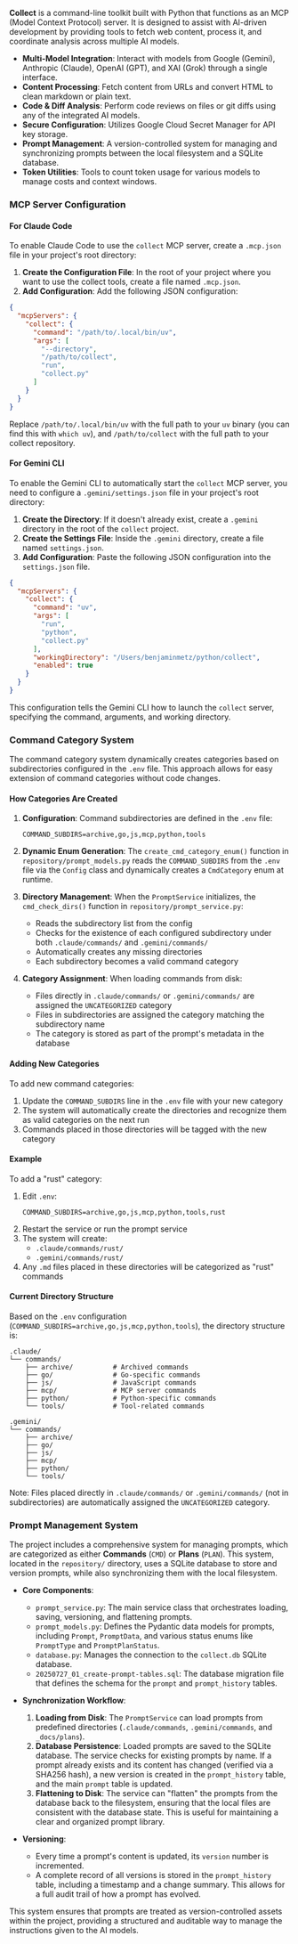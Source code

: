 **Collect** is a command-line toolkit built with Python that functions as an MCP (Model Context Protocol) server. It is designed to assist with AI-driven development by providing tools to fetch web content, process it, and coordinate analysis across multiple AI models.

*   **Multi-Model Integration**: Interact with models from Google (Gemini), Anthropic (Claude), OpenAI (GPT), and XAI (Grok) through a single interface.
*   **Content Processing**: Fetch content from URLs and convert HTML to clean markdown or plain text.
*   **Code & Diff Analysis**: Perform code reviews on files or git diffs using any of the integrated AI models.
*   **Secure Configuration**: Utilizes Google Cloud Secret Manager for API key storage.
*   **Prompt Management**: A version-controlled system for managing and synchronizing prompts between the local filesystem and a SQLite database.
*   **Token Utilities**: Tools to count token usage for various models to manage costs and context windows.

### MCP Server Configuration

#### For Claude Code

To enable Claude Code to use the `collect` MCP server, create a `.mcp.json` file in your project's root directory:

1.  **Create the Configuration File**: In the root of your project where you want to use the collect tools, create a file named `.mcp.json`.
2.  **Add Configuration**: Add the following JSON configuration:

```json
{
  "mcpServers": {
    "collect": {
      "command": "/path/to/.local/bin/uv",
      "args": [
        "--directory",
        "/path/to/collect",
        "run",
        "collect.py"
      ]
    }
  }
}
```

Replace `/path/to/.local/bin/uv` with the full path to your `uv` binary (you can find this with `which uv`), and `/path/to/collect` with the full path to your collect repository.

#### For Gemini CLI

To enable the Gemini CLI to automatically start the `collect` MCP server, you need to configure a `.gemini/settings.json` file in your project's root directory:

1.  **Create the Directory**: If it doesn't already exist, create a `.gemini` directory in the root of the `collect` project.
2.  **Create the Settings File**: Inside the `.gemini` directory, create a file named `settings.json`.
3.  **Add Configuration**: Paste the following JSON configuration into the `settings.json` file.

```json
{
  "mcpServers": {
    "collect": {
      "command": "uv",
      "args": [
        "run",
        "python",
        "collect.py"
      ],
      "workingDirectory": "/Users/benjaminmetz/python/collect",
      "enabled": true
    }
  }
}
```

This configuration tells the Gemini CLI how to launch the `collect` server, specifying the command, arguments, and working directory.

### Command Category System

The command category system dynamically creates categories based on subdirectories configured in the `.env` file. This approach allows for easy extension of command categories without code changes.

#### How Categories Are Created

1. **Configuration**: Command subdirectories are defined in the `.env` file:
   ```
   COMMAND_SUBDIRS=archive,go,js,mcp,python,tools
   ```

2. **Dynamic Enum Generation**: The `create_cmd_category_enum()` function in `repository/prompt_models.py` reads the `COMMAND_SUBDIRS` from the `.env` file via the `Config` class and dynamically creates a `CmdCategory` enum at runtime.

3. **Directory Management**: When the `PromptService` initializes, the `cmd_check_dirs()` function in `repository/prompt_service.py`:
   - Reads the subdirectory list from the config
   - Checks for the existence of each configured subdirectory under both `.claude/commands/` and `.gemini/commands/`
   - Automatically creates any missing directories
   - Each subdirectory becomes a valid command category

4. **Category Assignment**: When loading commands from disk:
   - Files directly in `.claude/commands/` or `.gemini/commands/` are assigned the `UNCATEGORIZED` category
   - Files in subdirectories are assigned the category matching the subdirectory name
   - The category is stored as part of the prompt's metadata in the database

#### Adding New Categories

To add new command categories:
1. Update the `COMMAND_SUBDIRS` line in the `.env` file with your new category
2. The system will automatically create the directories and recognize them as valid categories on the next run
3. Commands placed in those directories will be tagged with the new category

#### Example

To add a "rust" category:
1. Edit `.env`:
   ```
   COMMAND_SUBDIRS=archive,go,js,mcp,python,tools,rust
   ```
2. Restart the service or run the prompt service
3. The system will create:
   - `.claude/commands/rust/`
   - `.gemini/commands/rust/`
4. Any `.md` files placed in these directories will be categorized as "rust" commands

#### Current Directory Structure
Based on the `.env` configuration (`COMMAND_SUBDIRS=archive,go,js,mcp,python,tools`), the directory structure is:

```
.claude/
└── commands/
    ├── archive/          # Archived commands
    ├── go/               # Go-specific commands
    ├── js/               # JavaScript commands
    ├── mcp/              # MCP server commands
    ├── python/           # Python-specific commands
    └── tools/            # Tool-related commands

.gemini/
└── commands/
    ├── archive/
    ├── go/
    ├── js/
    ├── mcp/
    ├── python/
    └── tools/
```

Note: Files placed directly in `.claude/commands/` or `.gemini/commands/` (not in subdirectories) are automatically assigned the `UNCATEGORIZED` category.

### Prompt Management System

The project includes a comprehensive system for managing prompts, which are categorized as either **Commands** (`CMD`) or **Plans** (`PLAN`). This system, located in the `repository/` directory, uses a SQLite database to store and version prompts, while also synchronizing them with the local filesystem.

*   **Core Components**:
    *   `prompt_service.py`: The main service class that orchestrates loading, saving, versioning, and flattening prompts.
    *   `prompt_models.py`: Defines the Pydantic data models for prompts, including `Prompt`, `PromptData`, and various status enums like `PromptType` and `PromptPlanStatus`.
    *   `database.py`: Manages the connection to the `collect.db` SQLite database.
    *   `20250727_01_create-prompt-tables.sql`: The database migration file that defines the schema for the `prompt` and `prompt_history` tables.

*   **Synchronization Workflow**:
    1.  **Loading from Disk**: The `PromptService` can load prompts from predefined directories (`.claude/commands`, `.gemini/commands`, and `_docs/plans`).
    2.  **Database Persistence**: Loaded prompts are saved to the SQLite database. The service checks for existing prompts by name. If a prompt already exists and its content has changed (verified via a SHA256 hash), a new version is created in the `prompt_history` table, and the main `prompt` table is updated.
    3.  **Flattening to Disk**: The service can "flatten" the prompts from the database back to the filesystem, ensuring that the local files are consistent with the database state. This is useful for maintaining a clear and organized prompt library.

*   **Versioning**:
    *   Every time a prompt's content is updated, its `version` number is incremented.
    *   A complete record of all versions is stored in the `prompt_history` table, including a timestamp and a change summary. This allows for a full audit trail of how a prompt has evolved.

This system ensures that prompts are treated as version-controlled assets within the project, providing a structured and auditable way to manage the instructions given to the AI models.

